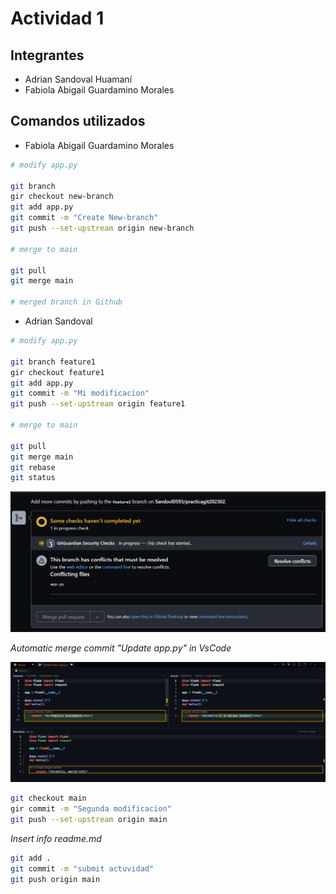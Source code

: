 # Actividad 1

## Integrantes

- Adrian Sandoval Huamaní
- Fabiola Abigail Guardamino Morales

## Comandos utilizados

- Fabiola Abigail Guardamino Morales

```bash
# modify app.py

git branch
gir checkout new-branch
git add app.py
git commit -m "Create New-branch"
git push --set-upstream origin new-branch

# merge to main

git pull
git merge main

# merged branch in Github
```


- Adrian Sandoval

```bash
# modify app.py

git branch feature1
gir checkout feature1
git add app.py
git commit -m "Mi modificacion"
git push --set-upstream origin feature1

# merge to main

git pull
git merge main
git rebase
git status
```
![](conflict.png)

*Automatic merge commit "Update app.py" in VsCode*

![](conflict2.png)
```bash
git checkout main
gir commit -m "Segunda modificacion"
git push --set-upstream origin main
```

*Insert info readme.md*

```bash
git add .
git commit -m "submit actuvidad"
git push origin main
```